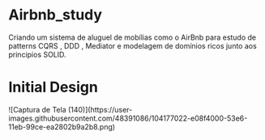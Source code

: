# Airbnb_study
Criando um sistema de aluguel de mobílias como o AirBnb para estudo de patterns CQRS , DDD , Mediator e modelagem de domínios ricos junto aos principios SOLID.

<h1>Initial Design</h1>
![Captura de Tela (140)](https://user-images.githubusercontent.com/48391086/104177022-e08f4000-53e6-11eb-99ce-ea2802b9a2b8.png)
